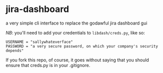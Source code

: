 # jira-dashboard
a very simple cli interface to replace the godawful jira dashboard gui


*NB*: you'll need to add your credentials to `libdash/creds.py`, like so:
```
USERNAME = "sallywhateverface"
PASSWORD = "a very secure password, on which your company's security depends"
```

If you fork this repo, of course, it goes without saying that you should
ensure that creds.py is in your .gitignore. 


